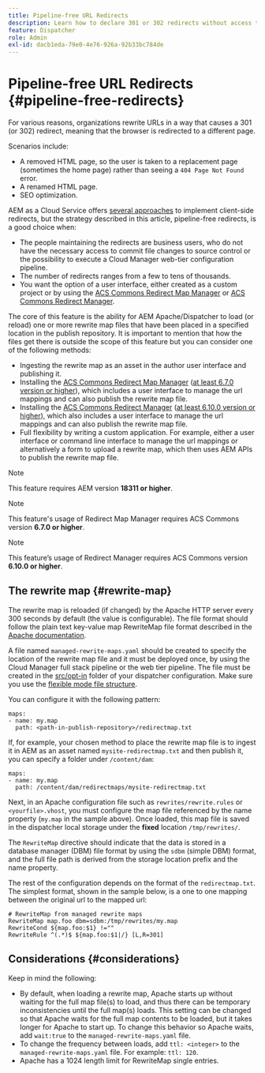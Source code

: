 ```yaml
---
title: Pipeline-free URL Redirects
description: Learn how to declare 301 or 302 redirects without access to Git or Cloud Manager pipelines.
feature: Dispatcher
role: Admin
exl-id: dacb1eda-79e0-4e76-926a-92b33bc784de
---
```

# Pipeline-free URL Redirects {#pipeline-free-redirects}

For various reasons, organizations rewrite URLs in a way that causes a 301 (or 302) redirect, meaning that the browser is redirected to a different page.

Scenarios include:

* A removed HTML page, so the user is taken to a replacement page (sometimes the home page) rather than seeing a `404 Page Not Found` error.
* A renamed HTML page.
* SEO optimization.

AEM as a Cloud Service offers [several approaches](https://experienceleague.adobe.com/en/docs/experience-manager-learn/foundation/administration/url-redirection) to implement client-side redirects, but the strategy described in this article, pipeline-free redirects, is a good choice when:

* The people maintaining the redirects are business users, who do not have the necessary access to commit file changes to source control or the possibility to execute a Cloud Manager web-tier configuration pipeline.
* The number of redirects ranges from a few to tens of thousands.
* You want the option of a user interface, either created as a custom project or by using the [ACS Commons Redirect Map Manager](https://adobe-consulting-services.github.io/acs-aem-commons/features/redirect-map-manager/index.html) or [ACS Commons Redirect Manager](https://adobe-consulting-services.github.io/acs-aem-commons/features/redirect-manager/subpages/rewritemap.html).

The core of this feature is the ability for AEM Apache/Dispatcher to load (or reload) one or more rewrite map files that have been placed in a specified location in the publish repository. It is important to mention that how the files get there is outside the scope of this feature but you can consider one of the following methods:

* Ingesting the rewrite map as an asset in the author user interface and publishing it.
* Installing the [ACS Commons Redirect Map Manager](https://adobe-consulting-services.github.io/acs-aem-commons/features/redirect-map-manager/index.html) ([at least 6.7.0 version or higher](https://github.com/Adobe-Consulting-Services/acs-aem-commons/releases)), which includes a user interface to manage the url mappings and can also publish the rewrite map file.
* Installing the [ACS Commons Redirect Manager](https://adobe-consulting-services.github.io/acs-aem-commons/features/redirect-manager/subpages/rewritemap.html) ([at least 6.10.0 version or higher](https://github.com/Adobe-Consulting-Services/acs-aem-commons/releases)), which also includes a user interface to manage the url mappings and can also publish the rewrite map file.
* Full flexibility by writing a custom application. For example, either a user interface or command line interface to manage the url mappings or alternatively a form to upload a rewrite map, which then uses AEM APIs to publish the rewrite map file.

>[!NOTE]
> This feature requires AEM version **18311 or higher**.

>[!NOTE]
> This feature's usage of Redirect Map Manager requires ACS Commons version **6.7.0 or higher**.

>[!NOTE]
> This feature’s usage of Redirect Manager requires ACS Commons version **6.10.0 or higher**.

## The rewrite map {#rewrite-map}

The rewrite map is reloaded (if changed) by the Apache HTTP server every 300 seconds by default (the value is configurable). The file format should follow the plain text key-value map RewriteMap file format described in the [Apache documentation](https://httpd.apache.org/docs/2.4/rewrite/rewritemap.html#txt).

A file named `managed-rewrite-maps.yaml` should be created to specify the location of the rewrite map file and it must be deployed once, by using the Cloud Manager full stack pipeline or the web tier pipeline. The file must be created in the [src/opt-in](https://github.com/adobe/aem-project-archetype/tree/develop/src/main/archetype/dispatcher.cloud/src/opt-in) folder of your dispatcher configuration. Make sure you use the [flexible mode file structure](/help/implementing/dispatcher/validation-debug.md#flexible-mode-file-structure).

You can configure it with the following pattern:

```
maps:
- name: my.map
  path: <path-in-publish-repository>/redirectmap.txt

```

If, for example, your chosen method to place the rewrite map file is to ingest it in AEM as an asset named `mysite-redirectmap.txt` and then publish it, you can specify a folder under `/content/dam`:

```
maps:
- name: my.map
  path: /content/dam/redirectmaps/mysite-redirectmap.txt

```

Next, in an Apache configuration file such as `rewrites/rewrite.rules` or `<yourfile>.vhost`, you must configure the map file referenced by the name property (`my.map` in the sample above). Once loaded, this map file is saved in the dispatcher local storage under the **fixed** location `/tmp/rewrites/`.

The `RewriteMap` directive should indicate that the data is stored in a database manager (DBM) file format by using the `sdbm` (simple DBM) format, and the full file path is derived from the storage location prefix and the name property.

The rest of the configuration depends on the format of the `redirectmap.txt`. The simplest format, shown in the sample below, is a one to one mapping between the original url to the mapped url:

```
# RewriteMap from managed rewrite maps
RewriteMap map.foo dbm=sdbm:/tmp/rewrites/my.map
RewriteCond ${map.foo:$1} !=""
RewriteRule ^(.*)$ ${map.foo:$1|/} [L,R=301]

```


## Considerations {#considerations}

Keep in mind the following:
 
* By default, when loading a rewrite map, Apache starts up without waiting for the full map file(s) to load, and thus there can be temporary inconsistencies until the full map(s) loads. This setting can be changed so that Apache waits for the full map contents to be loaded, but it takes longer for Apache to start up. To change this behavior so Apache waits, add `wait:true` to the `managed-rewrite-maps.yaml` file.
* To change the frequency between loads, add `ttl: <integer>` to the `managed-rewrite-maps.yaml` file. For example: `ttl: 120`.
* Apache has a 1024 length limit for RewriteMap single entries.
